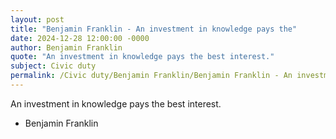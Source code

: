 ```yaml
---
layout: post
title: "Benjamin Franklin - An investment in knowledge pays the"
date: 2024-12-28 12:00:00 -0000
author: Benjamin Franklin
quote: "An investment in knowledge pays the best interest."
subject: Civic duty
permalink: /Civic duty/Benjamin Franklin/Benjamin Franklin - An investment in knowledge pays the
---
```


An investment in knowledge pays the best interest.

- Benjamin Franklin
